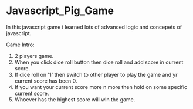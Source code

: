 # Javascript_Pig_Game
In this javascript game i learned lots of advanced logic and concepets of javascript.

Game Intro:
1. 2 players game.
2. When you click dice roll button then dice roll and add score in current score.
3. If dice roll on '1' then switch to other player to play the game and yr current score has been 0.
4. If you want your current score more n more then hold on some specific current score.
5. Whoever has the highest score will win the game.


